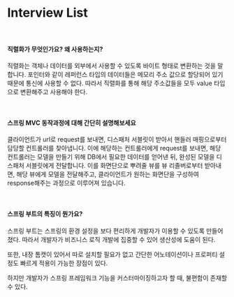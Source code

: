 # Interview List

<br>

#### 직렬화가 무엇인가요? 왜 사용하는지?

직렬화는 객체나 데이터를 외부에서 사용할 수 있도록 바이트 형태로 변환하는 것을 말합니다. 포인터와 같이 레퍼런스 타입의 데이터들은 메모리 주소 값으로 할당되어 있기 때문에 통신에 사용할 수 없다. 따라서 직렬화를 통해 해당 주소값들을 모두 value 타입으로 변환해주고 사용해야 한다.

<br>

#### 스프링 MVC 동작과정에 대해 간단히 설명해보세요

클라이언트가 url로 request를 보내면, 디스패처 서블릿이 받아서 핸들러 매핑으로부터 담당할 컨트롤러를 찾아냅니다. 이에 해당하는 컨트롤러에게 request를 보내면, 해당 컨트롤러는 모델을 만들기 위해 DB에서 필요한 데이터를 얻어낸 뒤, 완성된 모델을 디스패처 서블릿에게 전달합니다. 이를 화면단으로 뿌려줄 뷰를 뷰 리졸버로부터 받아내면, 해당 뷰에게 모델을 전달해주고, 클라이언트가 원하는 화면단을 구성하여 response해주는 과정으로 이루어져 있습니다.

<br>

#### 스프링 부트의 특징이 뭔가요?

스프링 부트는 스프링의 환경 설정을 보다 편리하게 개발자가 이용할 수 있도록 만들어졌다. 따라서 개발자가 비즈니스 로직 개발에 집중할 수 있어 생산성에 도움이 된다.

또한, 내장 톰캣이 있어서 따로 설치할 필요가 없고 간단한 어노테이션이나 프로퍼티 설정도 빠르게 적용이 가능한 장점이 있다.

하지만 개발자가 스프링 프레임워크 기능을 커스터마이징하고자 할 때, 불편함이 존재할 수 있다. 